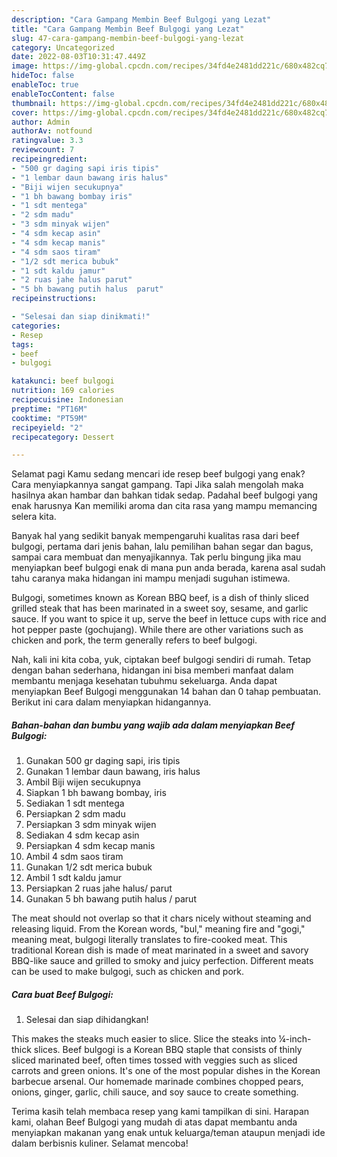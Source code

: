 ```yaml
---
description: "Cara Gampang Membin Beef Bulgogi yang Lezat"
title: "Cara Gampang Membin Beef Bulgogi yang Lezat"
slug: 47-cara-gampang-membin-beef-bulgogi-yang-lezat
category: Uncategorized
date: 2022-08-03T10:31:47.449Z
image: https://img-global.cpcdn.com/recipes/34fd4e2481dd221c/680x482cq70/beef-bulgogi-foto-resep-utama.jpg
hideToc: false
enableToc: true
enableTocContent: false
thumbnail: https://img-global.cpcdn.com/recipes/34fd4e2481dd221c/680x482cq70/beef-bulgogi-foto-resep-utama.jpg
cover: https://img-global.cpcdn.com/recipes/34fd4e2481dd221c/680x482cq70/beef-bulgogi-foto-resep-utama.jpg
author: Admin
authorAv: notfound
ratingvalue: 3.3
reviewcount: 7
recipeingredient:
- "500 gr daging sapi iris tipis"
- "1 lembar daun bawang iris halus"
- "Biji wijen secukupnya"
- "1 bh bawang bombay iris"
- "1 sdt mentega"
- "2 sdm madu"
- "3 sdm minyak wijen"
- "4 sdm kecap asin"
- "4 sdm kecap manis"
- "4 sdm saos tiram"
- "1/2 sdt merica bubuk"
- "1 sdt kaldu jamur"
- "2 ruas jahe halus parut"
- "5 bh bawang putih halus  parut"
recipeinstructions:

- "Selesai dan siap dinikmati!"
categories:
- Resep
tags:
- beef
- bulgogi

katakunci: beef bulgogi 
nutrition: 169 calories
recipecuisine: Indonesian
preptime: "PT16M"
cooktime: "PT59M"
recipeyield: "2"
recipecategory: Dessert

---
```



Selamat pagi Kamu sedang mencari ide resep beef bulgogi yang enak? Cara menyiapkannya sangat gampang. Tapi Jika salah mengolah maka hasilnya akan hambar dan bahkan tidak sedap. Padahal beef bulgogi yang enak harusnya Kan memiliki aroma dan cita rasa yang mampu memancing selera kita.


Banyak hal yang sedikit banyak mempengaruhi kualitas rasa dari beef bulgogi, pertama dari jenis bahan, lalu pemilihan bahan segar dan bagus, sampai cara membuat dan menyajikannya. Tak perlu bingung jika mau menyiapkan beef bulgogi enak di mana pun anda berada, karena asal sudah tahu caranya maka hidangan ini mampu menjadi suguhan istimewa.

Bulgogi, sometimes known as Korean BBQ beef, is a dish of thinly sliced grilled steak that has been marinated in a sweet soy, sesame, and garlic sauce. If you want to spice it up, serve the beef in lettuce cups with rice and hot pepper paste (gochujang). While there are other variations such as chicken and pork, the term generally refers to beef bulgogi.


Nah, kali ini kita coba, yuk, ciptakan beef bulgogi sendiri di rumah. Tetap dengan bahan sederhana, hidangan ini bisa memberi manfaat dalam membantu menjaga kesehatan tubuhmu sekeluarga. Anda dapat menyiapkan Beef Bulgogi menggunakan 14 bahan dan 0 tahap pembuatan. Berikut ini cara dalam menyiapkan hidangannya.

<!--inarticleads1-->

##### Bahan-bahan dan bumbu yang wajib ada dalam menyiapkan Beef Bulgogi:

1. Gunakan 500 gr daging sapi, iris tipis
1. Gunakan 1 lembar daun bawang, iris halus
1. Ambil Biji wijen secukupnya
1. Siapkan 1 bh bawang bombay, iris
1. Sediakan 1 sdt mentega
1. Persiapkan 2 sdm madu
1. Persiapkan 3 sdm minyak wijen
1. Sediakan 4 sdm kecap asin
1. Persiapkan 4 sdm kecap manis
1. Ambil 4 sdm saos tiram
1. Gunakan 1/2 sdt merica bubuk
1. Ambil 1 sdt kaldu jamur
1. Persiapkan 2 ruas jahe halus/ parut
1. Gunakan 5 bh bawang putih halus / parut


The meat should not overlap so that it chars nicely without steaming and releasing liquid. From the Korean words, &#34;bul,&#34; meaning fire and &#34;gogi,&#34; meaning meat, bulgogi literally translates to fire-cooked meat. This traditional Korean dish is made of meat marinated in a sweet and savory BBQ-like sauce and grilled to smoky and juicy perfection. Different meats can be used to make bulgogi, such as chicken and pork. 

<!--inarticleads2-->

##### Cara buat Beef Bulgogi:


1. Selesai dan siap dihidangkan!

This makes the steaks much easier to slice. Slice the steaks into ¼-inch-thick slices. Beef bulgogi is a Korean BBQ staple that consists of thinly sliced marinated beef, often times tossed with veggies such as sliced carrots and green onions. It&#39;s one of the most popular dishes in the Korean barbecue arsenal. Our homemade marinade combines chopped pears, onions, ginger, garlic, chili sauce, and soy sauce to create something. 

Terima kasih telah membaca resep yang kami tampilkan di sini. Harapan kami, olahan Beef Bulgogi yang mudah di atas dapat membantu anda menyiapkan makanan yang enak untuk keluarga/teman ataupun menjadi ide dalam berbisnis kuliner. Selamat mencoba!
